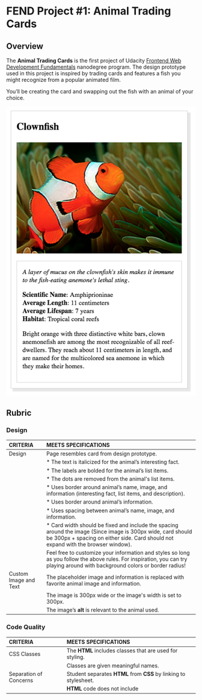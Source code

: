 # FEND Project #1: Animal Trading Cards

## Overview

The **Animal Trading Cards** is the first project of Udacity [Frontend Web Development Fundamentals](https://emc.udacity.com/c/oneten-scholarship/catalog/Ps0S9U5suW8IHily/i/nd/nd0011-oneten-p1) nanodegree program. The design prototype used in this project is inspired by trading cards and features a fish you might recognize from a popular animated film.

You’ll be creating the card and swapping out the fish with an animal of your choice.

![prototype](design-prototype.png)
## Rubric

### Design

| __CRITERIA__            | __MEETS SPECIFICATIONS__                                                                                                                                                                          |
| :---                    | :---                                                                                                                                                                                              |
| Design                  | Page resembles card from design prototype.                                                                                                                                                        |
|                         | * The text is italicized for the animal’s interesting fact.                                                                                                                                       |
|                         | * The labels are bolded for the animal’s list items.                                                                                                                                              |
|                         | * The dots are removed from the animal's list items.                                                                                                                                              |
|                         | * Uses border around animal’s name, image, and information (interesting fact, list items, and description).                                                                                       |
|                         | * Uses border around animal’s information.                                                                                                                                                        |
|                         | * Uses spacing between animal’s name, image, and information.                                                                                                                                     |
|                         | * Card width should be fixed and include the spacing around the image (Since image is 300px wide, card should be 300px + spacing on either side. Card should not expand with the browser window). |
|                         | Feel free to customize your information and styles so long as you follow the above rules. For inspiration, you can try playing around with background colors or border radius!                    |
| Custom Image and Text   | The placeholder image and information is replaced with favorite animal image and information.                                                                                                     |
|                         | The image is 300px wide or the image's width is set to 300px.                                                                                                                                     |
|                         | The image’s __alt__ is relevant to the animal used.                                                                                                                                               |

### Code Quality


| __CRITERIA__            | __MEETS SPECIFICATIONS__                                                                    |
| :---                    | :---                                                                                        |
| CSS Classes             | The __HTML__ includes classes that are used for styling.                                    |
|                         | Classes are given meaningful names.                                                         |
| Separation of Concerns  | Student separates __HTML__ from __CSS__ by linking to stylesheet.                           |
|                         | __HTML__ code does not include __<style>__ elements or __style__ attributes in the body.    |
| Code Quality            | Code is ready for review, meaning new lines and indentation are used for easy readability.  |

## Getting Started
To run the project locally,
1. Clone this repo.
2. ```cd``` into project directory.
3. Open ***card.html*** in your browser.
## Author
Denis Nemchenko
